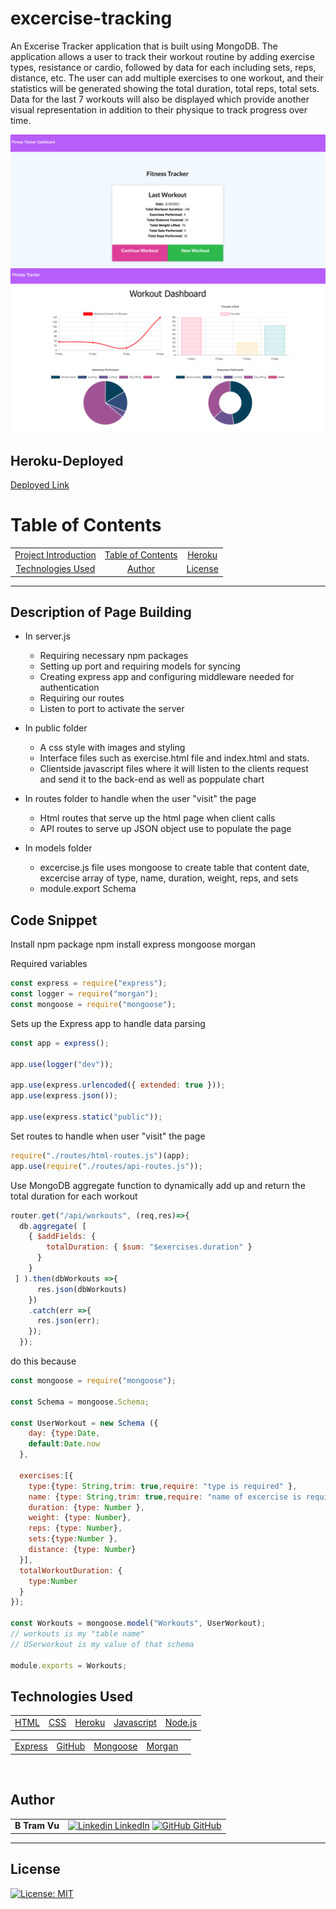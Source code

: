 # excercise-tracking
An Excerise Tracker application that is built using MongoDB. The application allows a user to track their workout routine by adding exercise types, resistance or cardio, followed by data for each including sets, reps, distance, etc. The user can add multiple exercises to one workout, and their statistics will be generated showing the total duration, total reps, total sets. Data for the last 7 workouts will also be displayed which provide another visual representation in addition to their physique to track progress over time.


![Site Picture](./public/lastworkout.png)
![Site Picture](./public/charts.png)


## Heroku-Deployed

[Deployed Link]()  

# Table of Contents 

| |||
|:-:|:-:|:-:|
|[Project Introduction](#excercise-tracking) | [Table of Contents](#table-of-contents) | [Heroku](#heroku-deployed) |  [Description of Page Building](#Description-of-Page-Building)| [Code Snippets](#code-snippet) 
| [Technologies Used](#Technologies-Used) |  [Author](#author) | [License](#License)

---


## Description of Page Building 
* In server.js
   <ul> 
  <li> Requiring necessary npm packages
  <li> Setting up port and requiring models for syncing
  <li> Creating express app and configuring middleware needed for authentication
  <li> Requiring our routes
  <li> Listen to port to activate the server 
  </li>
  </ul>

* In public folder
  <ul> 
  <li> A css style with images and styling
  <li> Interface files such as exercise.html file and index.html and stats.
  <li> Clientside javascript files where it will listen to the clients request and send it to the back-end as well as poppulate chart 
  </li>
   </ul>


* In routes folder to handle when the user "visit" the page
  <ul> 
  <li> Html routes that serve up the html page when client calls
  <li> API routes to serve up JSON object use to populate the page 
  </li>
  </ul>
* In models folder
  <ul> 
  <li> excercise.js file uses mongoose to create table that content date, excercise array of type, name, duration, weight, reps, and sets
  <li> module.export Schema 
  </li> 
  </ul>


## Code Snippet
Install npm package 
npm install express mongoose morgan 

Required variables 
``` Javascript
const express = require("express");
const logger = require("morgan");
const mongoose = require("mongoose");
```

Sets up the Express app to handle data parsing
``` Javascript
const app = express();

app.use(logger("dev"));

app.use(express.urlencoded({ extended: true }));
app.use(express.json());

app.use(express.static("public"));
```

Set routes to handle when user "visit" the page 
``` Javascript
require("./routes/html-routes.js")(app);
app.use(require("./routes/api-routes.js"));
```


Use MongoDB aggregate function to dynamically add up and return the total duration for each workout
``` Javascript 
router.get("/api/workouts", (req,res)=>{
  db.aggregate( [
    { $addFields: {
        totalDuration: { $sum: "$exercises.duration" } 
      }
    }
 ] ).then(dbWorkouts =>{
      res.json(dbWorkouts)
    })
    .catch(err =>{
      res.json(err);
    });
  });
```


do this because 
``` Javascript 
const mongoose = require("mongoose");

const Schema = mongoose.Schema;

const UserWorkout = new Schema ({
    day: {type:Date,
    default:Date.now 
  },

  exercises:[{
    type:{type: String,trim: true,require: "type is required" },
    name: {type: String,trim: true,require: "name of excercise is required" ,
    duration: {type: Number },
    weight: {type: Number},
    reps: {type: Number},
    sets:{type:Number }, 
    distance: {type: Number}
  }],
  totalWorkoutDuration: {
    type:Number 
  }
});

const Workouts = mongoose.model("Workouts", UserWorkout);
// workouts is my "table name"
// USerworkout is my value of that schema

module.exports = Workouts;
```
## Technologies Used

||||||
|:-:|:-:|:-:|:-:|:-:|
|[HTML](https://developer.mozilla.org/en-US/docs/Web/HTML) | [CSS](https://developer.mozilla.org/en-US/docs/Web/CSS) | [Heroku](https://heroku.com/) | [Javascript](https://developer.mozilla.org/en-US/docs/Web/JavaScript) |[Node.js](https://nodejs.org/en/) 

||||||
|:-:|:-:|:-:|:-:|:-:|
|[Express](https://expressjs.com/)| [GitHub](https://github.com/) | [Mongoose](https://mongoosejs.com/docs/defaults.html) | [Morgan](https://www.npmjs.com/package/morgan)


<br>

## Author

| | |
| --- | --- |
|**B Tram Vu**|[![Linkedin](https://i.stack.imgur.com/gVE0j.png) LinkedIn](https://www.linkedin.com/in/b-tram-vu/) [![GitHub](https://i.stack.imgur.com/tskMh.png) GitHub](https://github.com/vubao2303) | [![Portfolio](https://i.stack.imgur.com/gVE0j.png) Portfolio](https://www.linkedin.com/in/b-tram-vu-866250121/)


---

## License

[![License: MIT](https://img.shields.io/badge/License-MIT-yellow.svg)](https://opensource.org/licenses/MIT)
